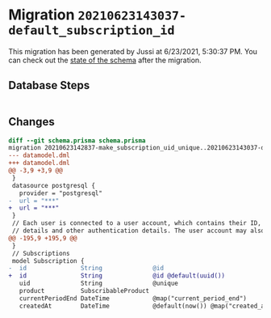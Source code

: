 # Migration `20210623143037-default_subscription_id`

This migration has been generated by Jussi at 6/23/2021, 5:30:37 PM.
You can check out the [state of the schema](./schema.prisma) after the migration.

## Database Steps

```sql

```

## Changes

```diff
diff --git schema.prisma schema.prisma
migration 20210623142837-make_subscription_uid_unique..20210623143037-default_subscription_id
--- datamodel.dml
+++ datamodel.dml
@@ -3,9 +3,9 @@
 }
 datasource postgresql {
   provider = "postgresql"
-  url = "***"
+  url = "***"
 }
 // Each user is connected to a user account, which contains their ID, login
 // details and other authentication details. The user account may also specify
@@ -195,9 +195,9 @@
 }
 // Subscriptions
 model Subscription {
-  id               String              @id
+  id               String              @id @default(uuid())
   uid              String              @unique
   product          SubscribableProduct
   currentPeriodEnd DateTime            @map("current_period_end")
   createdAt        DateTime            @default(now()) @map("created_at")
```


